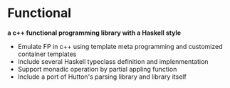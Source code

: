 # Functional
__a c++ functional programming library with a Haskell style__

* Emulate FP in c++ using template meta programming and customized container templates
* Include several Haskell typeclass definition and implenmentation
* Support monadic operation by partial appling function
* Include a port of Hutton's parsing library and library itself